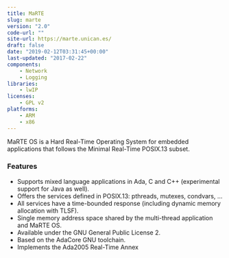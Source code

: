 ```yaml
---
title: MaRTE
slug: marte
version: "2.0"
code-url: ""
site-url: https://marte.unican.es/
draft: false
date: "2019-02-12T03:31:45+00:00"
last-updated: "2017-02-22"
components:
    - Network
    - Logging
libraries:
    - lwIP
licenses:
    - GPL v2
platforms:
    - ARM
    - x86
---
```

MaRTE OS is a Hard Real-Time Operating System for embedded applications that follows the Minimal Real-Time POSIX.13 subset.

<!--more-->

### Features
- Supports mixed language applications in Ada, C and C++ (experimental support for Java as well).
- Offers the services defined in POSIX.13: pthreads, mutexes, condvars, ...
- All services have a time-bounded response (including dynamic memory allocation with TLSF).
- Single memory address space shared by the multi-thread application and MaRTE OS.
- Available under the GNU General Public License 2.
- Based on the AdaCore GNU toolchain.
- Implements the Ada2005 Real-Time Annex


